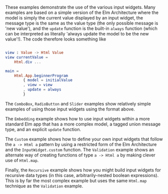 These examples demonstrate the use of the various input widgets. Many examples
are based on a simple version of the Elm Architecture where the model is simply
the current value displayed by an input widget, the message type is the same as
the value type (the only possible message is 'new value'), and the `update`
function is the built-in `always` function (which can be interpreted as
literally 'always update the model to be the new value'!). The code therefore
looks something like

```elm

view : Value -> Html Value
view currentValue =
    Html.div ...

main =
    Html.App.beginnerProgram
        { model = initialValue
        , view = view
        , update = always
        }
```

The `ComboBox`, `RadioButton` and `Slider` examples show relatively simple
examples of using those input widgets using the format above.

The `Embedding` example shows how to use input widgets within a more standard
Elm app that has a more complex model, a tagged union message type, and an
explicit `update` function.

The `Custom` example shows how to define your own input widgets that follow the
`a -> Html a` pattern by using a restricted form of the Elm Architecture and the
`InputWidget.custom` function. The `Validation` example shows an alternate way
of creating functions of type `a -> Html a` by making clever use of `Html.map`.

Finally, the `Recursive` example shows how you might build input widgets for
recursive data types (in this case, arbitrarily-nested boolean expressions).
This is by far the most complex example but uses the same `Html.map` technique
as the `Validation` example.
